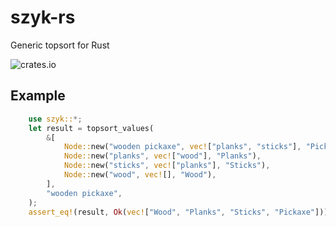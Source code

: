 # szyk-rs
Generic topsort for Rust

![crates.io](https://img.shields.io/crates/v/szyk.svg)

## Example
```rust
    use szyk::*;
    let result = topsort_values(
        &[
            Node::new("wooden pickaxe", vec!["planks", "sticks"], "Pickaxe"),
            Node::new("planks", vec!["wood"], "Planks"),
            Node::new("sticks", vec!["planks"], "Sticks"),
            Node::new("wood", vec![], "Wood"),
        ],
        "wooden pickaxe",
    );
    assert_eq!(result, Ok(vec!["Wood", "Planks", "Sticks", "Pickaxe"]));
```
